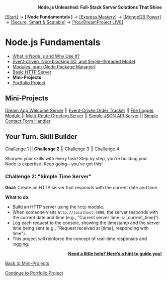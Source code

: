 **<p align="right">Node.js Unleashed: Full-Stack Server Solutions That Shine</p>**

[[Start]](../Introduction.md) → **[ Node Fundamentals ]** → [[Express Mastery]](../chapter-02/2-1.md) → [[MongoDB Power]](../chapter-03/3-1.md) → [[Secure, Smart & Scalable]](../chapter-04/4-1.md) → [[YourDreamProject LIVE]](../chapter-05/5-1.md)

# Node.js Fundamentals
* [What is Node.js and Why Use It?](1-1.md)
* [Event-driven, Non-blocking I/O, and Single-threaded Model](1-2.md)
* [Modules, npm (Node Package Manager)](1-3.md)
* [Basic HTTP Server](1-4.md)
* **Mini-Projects**
* [Portfolio Project](1-6.md)

## Mini-Projects

[Dream App Welcome Server](1-5.md) || [Event-Driven Order Tracker](1-5-2.md) || [File Logger Module](1-5-3.md) || [Multi-Route Greeting Server](1-5-4.md) || [Simple JSON API Server](1-5-5.md) || [Simple Contact Form Handler](1-5-6.md)

## Your Turn. Skill Builder

[Challenge 1](1-5SB.md) || **Challenge 2** || [Challenge 3](1-5SB-3.md) || [Challenge 4](1-5SB-4.md)

Sharpen your skills with every task! Step by step, you’re building your Node.js expertise. Keep going—you’ve got this!

### Challenge 2: "Simple Time Server"

**Goal:** Create an HTTP server that responds with the current date and time.

**What to do**:  
- Build an HTTP server using the `http` module.  
- When someone visits `http://localhost:3000`, the server responds with the current date and time (e.g., "Current server time is: [current_time]").  
- Log each request to the console, showing the timestamp and the server time being sent (e.g., "Request received at [time], responding with time").  
- This project will reinforce the concept of real-time responses and logging.

**<p align="right">[Need a little help? Here’s a hint to guide you!](1-5SB-2H.md)</p>**

[Back to Mini-Projects](1-5.md)

[Continue to Portfolio Project](1-6.md)
